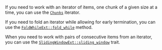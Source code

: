 If you need to work with an iterator of items, one chunk of a given size at a time, you can use the
[`Chunks`](crate::ext::iter::chunks::Chunks) iterator.

If you need to fold an iterator while allowing for early termination, you can use the
[`FoldWhileExt::fold_while`](crate::ext::iter::fold_while::FoldWhileExt::fold_while) method.

When you need to work with pairs of consecutive items from an iterator, you can use the
[`SlidingWindowExt::sliding_window`](crate::ext::iter::window::SlidingWindowExt::sliding_window)
trait.
